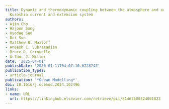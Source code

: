 ```yaml
---
title: Dynamic and thermodynamic coupling between the atmosphere and ocean near the
  Kuroshio current and extension system
authors:
- Ajin Cho
- Hajoon Song
- Hyodae Seo
- Rui Sun
- Matthew R. Mazloff
- Aneesh C. Subramanian
- Bruce D. Cornuelle
- Arthur J. Miller
date: '2025-04-01'
publishDate: '2025-01-11T04:07:10.672874Z'
publication_types:
- article-journal
publication: '*Ocean Modelling*'
doi: 10.1016/j.ocemod.2024.102496
links:
- name: URL
  url: https://linkinghub.elsevier.com/retrieve/pii/S1463500324001823
---
```

